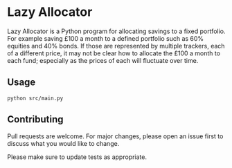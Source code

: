 # Lazy Allocator

Lazy Allocator is a Python program for allocating savings to a fixed portfolio.
For example saving £100 a month to a defined portfolio such as 60% equities and 40% bonds. If those are represented by multiple trackers, each of a different price, it may not be clear how to allocate the £100 a month to each fund; especially as the prices of each will fluctuate over time.

## Usage
`python src/main.py`

## Contributing
Pull requests are welcome. For major changes, please open an issue first to discuss what you would like to change.

Please make sure to update tests as appropriate.

